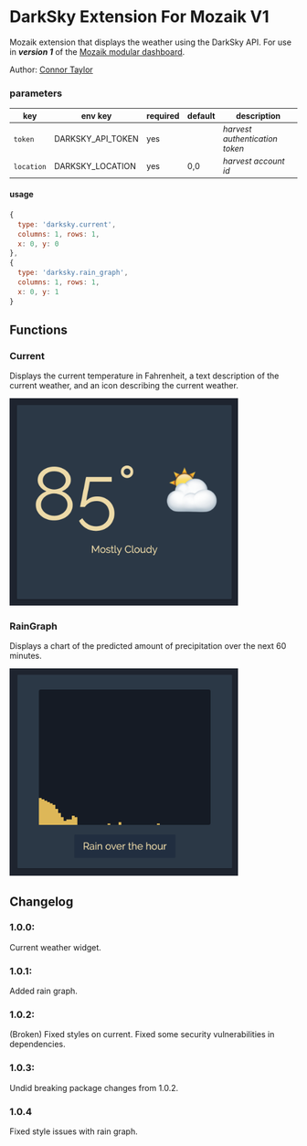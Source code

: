 # DarkSky Extension For Mozaik V1 ###

Mozaik extension that displays the weather using the DarkSky API. For use in **_version 1_** of the [Mozaik modular dashboard](
http://mozaik.rocks). 

Author: [Connor Taylor](https://github.com/connorrt)

### parameters
key       | env key          | required | default          | description
----------|------------------|----------|------------------|----------------------------
`token`   | DARKSKY_API_TOKEN | yes     |                  | *harvest authentication token*
`location` | DARKSKY_LOCATION  | yes    | 0,0              | *harvest account id* 

#### usage
```javascript
{
  type: 'darksky.current',
  columns: 1, rows: 1, 
  x: 0, y: 0
},
{
  type: 'darksky.rain_graph',
  columns: 1, rows: 1, 
  x: 0, y: 1
}
```

## Functions

### Current

Displays the current temperature in Fahrenheit, a text description of the current weather,
 and an icon describing the current weather.
 
<img src="https://raw.githubusercontent.com/connorrt/mozaik-ext-darksky/master/preview/current.png" width="400" alt="Current" />
 
### RainGraph

Displays a chart of the predicted amount of precipitation over the next 60 minutes.

<img src="https://raw.githubusercontent.com/connorrt/mozaik-ext-darksky/master/preview/rainChart.png" width="400" alt="RainGraph" />
 
## Changelog

### 1.0.0:

Current weather widget.

### 1.0.1:

Added rain graph.

### 1.0.2:

(Broken) Fixed styles on current. Fixed some security vulnerabilities in dependencies.

### 1.0.3:

Undid breaking package changes from 1.0.2.

### 1.0.4

Fixed style issues with rain graph.
